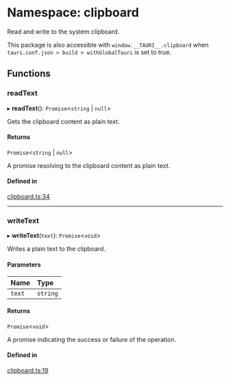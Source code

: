 # Namespace: clipboard

Read and write to the system clipboard.

This package is also accessible with `window.__TAURI__.clipboard` when `tauri.conf.json > build > withGlobalTauri` is set to true.

## Functions

### readText

▸ **readText**(): `Promise`<`string` \| ``null``\>

Gets the clipboard content as plain text.

#### Returns

`Promise`<`string` \| ``null``\>

A promise resolving to the clipboard content as plain text.

#### Defined in

[clipboard.ts:34](https://github.com/tauri-apps/tauri/blob/fba1e32/tooling/api/src/clipboard.ts#L34)

___

### writeText

▸ **writeText**(`text`): `Promise`<`void`\>

Writes a plain text to the clipboard.

#### Parameters

| Name | Type |
| :------ | :------ |
| `text` | `string` |

#### Returns

`Promise`<`void`\>

A promise indicating the success or failure of the operation.

#### Defined in

[clipboard.ts:19](https://github.com/tauri-apps/tauri/blob/fba1e32/tooling/api/src/clipboard.ts#L19)
